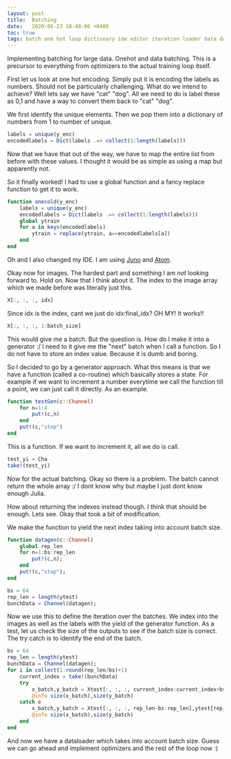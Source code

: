 ```yaml
---
layout: post
title:  Batching
date:   2020-06-23 18:48:06 +0400
toc: true
tags: batch one hot loop dictionary ide editor iteration loader data dataloader encoding cold
---
```


Implementing batching for large data. Onehot and data batching. This is a precursor to everything from optimizers to the actual training loop itself.

First let us look at one hot encoding. Simply put it is encoding the labels as numbers. Should not be particularly challenging.
What do we intend to achieve? Well lets say we have "cat" "dog". All we need to do is label these as 0,1 and have a way to convert them back to "cat" "dog". 

We first identify the unique elements. Then we pop them into a dictionary of numbers from 1 to number of unique.

``` julia
labels = unique(y_enc)
encodedlabels = Dict(labels .=> collect(1:length(labels)))
```

Now that we have that out of the way, we have to map the entire list from before with these values. I thought it would be as simple as using a map but apparently not. 

So it finally worked! I had to use a global function and a fancy replace function to get it to work.

``` julia
function onecold(y_enc)
    labels = unique(y_enc)
    encodedlabels = Dict(labels .=> collect(1:length(labels)))
    global ytrain
    for a in keys(encodedlabels)
        ytrain = replace(ytrain, a=>encodedlabels[a])
    end
end
```

Oh and I also changed my IDE. I am using [Juno](https://junolab.org/) and [Atom](https://atom.io/).

Okay now for images. The hardest part and something I am *not* looking forward to.
Hold on. Now that I think about it. The index to the image array which we made before was literally just this.

``` julia
X[:, :, :, idx]
```

Since idx is the index, cant we just do idx:final_idx?
OH MY! It works!!

``` julia
X[:, :, :, 1:batch_size]
```

This would give me a batch. But the question is. How do I make it into a generator :/ I need to it give me the "next" batch when I call a function. So I do not have to store an index value. Because it is dumb and boring.

So I decided to go by a generator approach. What this means is that we have a function (called a co-routine) which basically stores a state. For example if we want to increment a number everytime we call the function till a point, we can just call it directly. As an example. 

``` julia
function testGen(c::Channel)
    for n=1:4
        put!(c,n)
    end
    put!(c,"stop")
end
```

This is a function. If we want to increment it, all we do is call.

``` julia
test_yi = Cha
take!(test_yi)
```

Now for the actual batching. Okay so there is a problem. The batch cannot return the whole array :/ I dont know why but maybe I just dont know enough Julia.

How about returning the indexes instead though. I think that should be enough. Lets see.
Okay that took a bit of modification.

We make the function to yield the next index taking into account batch size.

``` julia
function datagen(c::Channel)
    global rep_len
    for n=1:bs:rep_len
        put!(c,n);
    end
    put!(c,"stop");
end

bs = 64
rep_len = length(ytest)
bunchData = Channel(datagen);
```

Now we use this to define the iteration over the batches. We index into the images as well as the labels with the yield of the generator function. As a test, let us check the size of the outputs to see if the batch size is correct.
The try catch is to identify the end of the batch.

``` julia
bs = 64
rep_len = length(ytest)
bunchData = Channel(datagen);
for i in collect(1:round(rep_len/bs)+1)
    current_index = take!(bunchData)
    try
        x_batch,y_batch = Xtest[:, :, :, current_index:current_index+bs-1],ytest[current_index:current_index+bs-1]
        @info size(x_batch),size(y_batch)
    catch e
        x_batch,y_batch = Xtest[:, :, :, rep_len-bs:rep_len],ytest[rep_len-bs:rep_len]
        @info size(x_batch),size(y_batch)
    end
end

```

And now we have a dataloader which takes into account batch size. Guess we can go ahead and implement optimizers and the rest of the loop now :)
